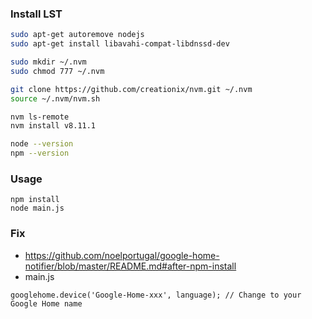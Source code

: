 ### Install LST
```sh
sudo apt-get autoremove nodejs
sudo apt-get install libavahi-compat-libdnssd-dev

sudo mkdir ~/.nvm
sudo chmod 777 ~/.nvm

git clone https://github.com/creationix/nvm.git ~/.nvm
source ~/.nvm/nvm.sh

nvm ls-remote
nvm install v8.11.1

node --version
npm --version
```

### Usage
```
npm install
node main.js
```

### Fix
- https://github.com/noelportugal/google-home-notifier/blob/master/README.md#after-npm-install
- main.js
```
googlehome.device('Google-Home-xxx', language); // Change to your Google Home name
```

